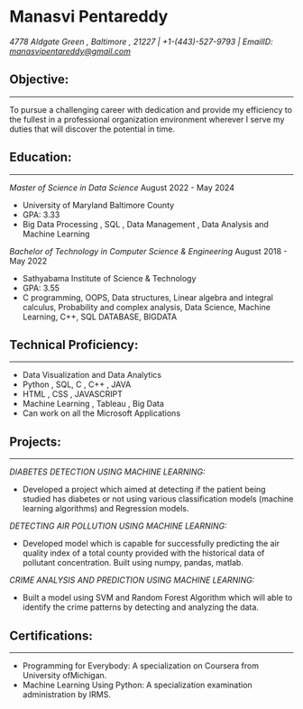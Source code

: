 # Manasvi Pentareddy
*4778 Aldgate Green , Baltimore , 21227 | +1-(443)-527-9793 | EmailID: manasvipentareddy@gmail.com*

## Objective:
---
To pursue a challenging career with dedication and provide my efficiency to the fullest in a professional
organization environment wherever I serve my duties that will discover the potential in time.

## Education:
---
*Master of Science in Data Science*
August 2022 - May 2024
- University of Maryland Baltimore County
- GPA: 3.33
- Big Data Processing , SQL , Data Management , Data Analysis and Machine Learning

*Bachelor of Technology in Computer Science & Engineering*
August 2018 - May 2022
- Sathyabama Institute of Science & Technology
- GPA: 3.55
- C programming, OOPS, Data structures, Linear algebra and integral calculus, Probability and complex analysis, Data Science, Machine Learning, C++, SQL DATABASE, BIGDATA

## Technical Proficiency:
---
-  Data Visualization and Data Analytics
-  Python , SQL, C , C++ , JAVA
-  HTML , CSS , JAVASCRIPT
-  Machine Learning , Tableau , Big Data
-  Can work on all the Microsoft Applications

  ## Projects:
  ---
*DIABETES DETECTION USING MACHINE LEARNING:*
- Developed a project which aimed at detecting if the patient being studied has diabetes or not using various classification models (machine learning algorithms) and Regression models.

*DETECTING AIR POLLUTION USING MACHINE LEARNING:* 
- Developed model which is capable for successfully predicting the air quality index of a total county provided  with the historical data of pollutant concentration. Built using numpy, pandas, matlab. 

*CRIME ANALYSIS AND PREDICTION USING MACHINE LEARNING:*
-	Built a model using SVM and Random Forest Algorithm which will able to identify the crime patterns by  detecting and analyzing the data. 

  ## Certifications:
  ---
-  Programming for Everybody: A specialization on Coursera from University ofMichigan. 
-  Machine Learning Using Python: A specialization examination administration by IRMS.
